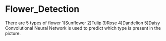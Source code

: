 # Flower_Detection
There are 5 types of flower
1)Sunflower
2)Tulip
3)Rose
4)Dandelion
5)Daisy
Convolutional Neural Network is used to predict which type is present in the picture.
